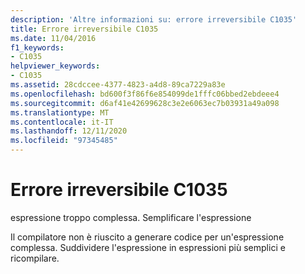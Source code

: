```yaml
---
description: 'Altre informazioni su: errore irreversibile C1035'
title: Errore irreversibile C1035
ms.date: 11/04/2016
f1_keywords:
- C1035
helpviewer_keywords:
- C1035
ms.assetid: 28cdccee-4377-4823-a4d8-89ca7229a83e
ms.openlocfilehash: bd600f3f86f6e854099de1fffc06bbed2ebdeee4
ms.sourcegitcommit: d6af41e42699628c3e2e6063ec7b03931a49a098
ms.translationtype: MT
ms.contentlocale: it-IT
ms.lasthandoff: 12/11/2020
ms.locfileid: "97345485"
---
```

# <a name="fatal-error-c1035"></a>Errore irreversibile C1035

espressione troppo complessa. Semplificare l'espressione

Il compilatore non è riuscito a generare codice per un'espressione complessa. Suddividere l'espressione in espressioni più semplici e ricompilare.
